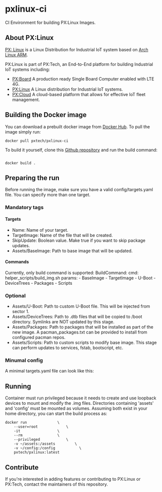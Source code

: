 # pxlinux-ci
CI Environment for building PX:Linux Images.

## About PX:Linux

[PX: Linux](https://www.pxtech.io) is a Linux Distribution for Industrial IoT system based on [Arch Linux ARM](https://archlinuxarm.org/).

PX:Linux is part of PX:Tech, an End-to-End platform for building Industrial IoT systems including:
- [PX:Board](https://www.pxtech.io/pxboard/index.html) A production ready Single Board Computer enabled with LTE 4G.
- [PX:Linux](https://www.pxtech.io/pxboard/index.html) A Linux distribution for Industrial IoT systems.
- [PX:Cloud](https://www.pxtech.io) A cloud-based platform that allows for effective IoT fleet management.

## Building the Docker image

You can download a prebuilt docker image from [Docker Hub](https://cloud.docker.com/u/pxtech/repository/docker/pxtech/pxlinux-ci). To pull the image simply run:
```
docker pull pxtech/pxlinux-ci
```

To build it yourself, clone this [Github repository](https://github.com/pxtechio/pxlinux-ci) and run the build command:

```

docker build .
```

## Preparing the run

Before running the image, make sure you have a valid config/targets.yaml file. You can specify more than one target.
### Mandatory tags
#### Targets
- Name: Name of your target.
- TargetImage: Name of the file that will be created.
- SkipUpdate: Boolean value. Make true if you want to skip package updates.
- Assets/BaseImage: Path to base image that will be updated.

#### Commands
Currently, only build command is supported:
BuildCommand:
  cmd: helper_scripts/build_img.sh
  params:
    - BaseImage
    - TargetImage
    - U-Boot
    - DeviceTrees
    - Packages
    - Scripts
    
### Optional
- Assets/U-Boot: Path to custom U-Boot file. This will be injected from sector 1.
- Assets/DeviceTrees: Path to .dtb files that will be copied to /boot directory. Symlinks are NOT updated by this stage.
- Assets/Packages: Path to packages that will be installed as part of the new image. A pacman_packages.txt can be provided to install from configured pacman repos.
- Assets/Scripts: Path to custom scripts to modify base image. This stage can perform updates to services, fstab, bootscript, etc.

### Minumal config
A minimal targets.yaml file can look like this:


## Running
Container must run privileged because it needs to create and use loopback devices to mount and modify the .img files.
Directories containing 'assets' and 'config' must be mounted as volumes. Assuming both exist in your home directory, you can start the build process as:

```
docker run 				\
	--user=root 			\
	-it 				\
	--rm 				\
	--privileged 			\
	-v ~/assets:/assets 		\
	-v ~/config:/config 		  \
	pxtech/pxlinux:latest
```

## Contribute
If you're interested in adding features or contributing to PX:Linux or PX:Tech, contact the maintainers of this repository.

